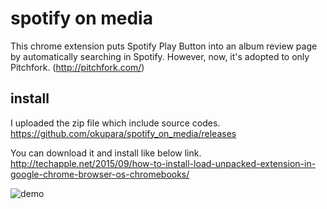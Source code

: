 # spotify on media

This chrome extension puts Spotify Play Button into an album review page by automatically searching in Spotify.
However, now, it's adopted to only Pitchfork. (http://pitchfork.com/)

## install
I uploaded the zip file which include source codes. 
https://github.com/okupara/spotify_on_media/releases

You can download it and install like below link.
http://techapple.net/2015/09/how-to-install-load-unpacked-extension-in-google-chrome-browser-os-chromebooks/


![demo](https://github.com/okupara/spotify_on_media/wiki/img/demo.gif)
